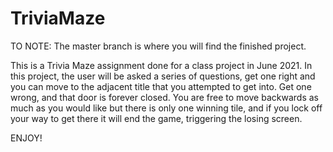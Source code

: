 # TriviaMaze

TO NOTE: The master branch is where you will find the finished project.


This is a Trivia Maze assignment done for a class project in June 2021.
In this project, the user will be asked a series of questions, get one right and you can
move to the adjacent title that you attempted to get into.  Get one wrong, and
that door is forever closed.  You are free to move backwards as much as you would like
but there is only one winning tile, and if you lock off your way to get there it will 
end the game, triggering the losing screen.

ENJOY!
